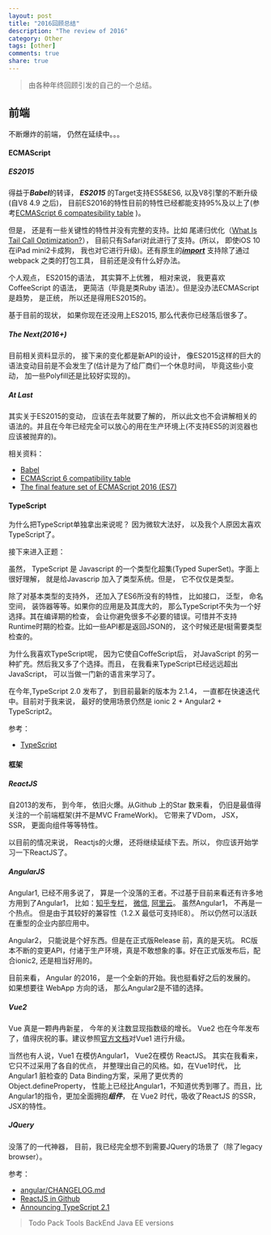 ```yaml
---
layout: post
title: "2016回顾总结"
description: "The review of 2016"
category: Other
tags: [other]
comments: true
share: true
---
```

> 由各种年终回顾引发的自己的一个总结。

## 前端

不断爆炸的前端， 仍然在延续中。。。

#### ECMAScript

##### ES2015

 得益于***Babel***的转译， ***ES2015*** 的Target支持ES5&ES6, 以及V8引擎的不断升级(自V8 4.9 之后)， 目前ES2016的特性目前的特性已经都能支持95%及以上了(参考[ECMAScript 6 compatesibility table](https://kangax.github.io/compat-table/es6/)
)。

但是， 还是有一些关键性的特性并没有完整的支持。比如 尾递归优化（[What Is Tail Call Optimization?](http://stackoverflow.com/questions/310974/what-is-tail-call-optimization)），  目前只有Safari对此进行了支持。(所以， 即使iOS 10在iPad mini2卡成狗， 我也对它进行升级)。还有原生的[***import***](https://developer.mozilla.org/en-US/docs/Web/JavaScript/Reference/Statements/import) 支持除了通过webpack 之类的打包工具， 目前还是没有什么好办法。

个人观点， ES2015的语法， 其实算不上优雅， 相对来说， 我更喜欢CoffeeScript 的语法， 更简洁（毕竟是类Ruby 语法）。但是没办法ECMAScript是趋势， 是正统， 所以还是得用ES2015的。

基于目前的现状， 如果你现在还没用上ES2015, 那么代表你已经落后很多了。

##### The Next(2016+)

目前相关资料显示的， 接下来的变化都是新API的设计， 像ES2015这样的巨大的语法变动目前是不会发生了(估计是为了给厂商们一个休息时间， 毕竟这些小变动， 加一些Polyfill还是比较好实现的)。

##### At Last

其实关于ES2015的变动， 应该在去年就要了解的，  所以此文也不会讲解相关的语法的。并且在今年已经完全可以放心的用在生产环境上(不支持ES5的浏览器也应该被抛弃的)。

相关资料：

* [Babel](https://babeljs.io/)
* [ECMAScript 6 compatibility table](https://kangax.github.io/compat-table/es6/)
* [The final feature set of ECMAScript 2016 (ES7)](http://www.2ality.com/2016/01/ecmascript-2016.html)

#### TypeScript

为什么把TypeScript单独拿出来说呢？ 因为微软大法好， 以及我个人原因太喜欢TypeScript了。

接下来进入正题：

虽然， TypeScript 是 Javascript 的一个类型化超集(Typed SuperSet)。字面上很好理解， 就是给Javascrip 加入了类型系统。但是， 它不仅仅是类型。

除了对基本类型的支持外， 还加入了ES6所没有的特性， 比如接口， 泛型， 命名空间， 装饰器等等。如果你的应用是及其庞大的，  那么TypeScript不失为一个好选择。其在编译期的检查， 会让你避免很多不必要的错误。可惜并不支持Runtime时期的检查。比如一些API都是返回JSON的， 这个时候还是t挺需要类型检查的。

为什么我喜欢TypeScript呢， 因为它使自CoffeScript后， 对JavaScript 的另一种扩充。然后我又多了个选择。而且， 在我看来TypeScript已经远远超出JavaScript，  可以当做一门新的语言来学习了。

在今年,TypeScript 2.0 发布了， 到目前最新的版本为 2.1.4，  一直都在快速迭代中。目前对于我来说， 最好的使用场景仍然是 ionic 2 + Angular2 + TypeScript2。


参考：

* [TypeScript](https://www.typescriptlang.org/docs/tutorial.html)

#### 框架

##### ReactJS

自2013的发布， 到今年， 依旧火爆。从Github 上的Star 数来看， 仍旧是最值得关注的一个前端框架(并不是MVC FrameWork)。 它带来了VDom，  JSX， SSR， 更面向组件等等特性。

以目前的情况来说， Reactjs的火爆， 还将继续延续下去。所以， 你应该开始学习一下ReactJS了。

##### AngularJS

Angular1, 已经不用多说了， 算是一个没落的王者。不过基于目前来看还有许多地方用到了Angular1， 比如：[知乎专栏](https://zhuanlan.zhihu.com/)， [微信](https://wx.qq.com), [阿里云](https://home.console.aliyun.com/#/)。 虽然Angular1， 不再是一个热点。 但是由于其较好的兼容性（1.2.X 最低可支持IE8）。 所以仍然可以活跃在重型的企业内部应用中。

Angular2， 只能说是个好东西。但是在正式版Release 前，真的是天坑。 RC版本不断的变更API，付诸于生产环境，真是不敢想象的事。好在正式版发布后，配合ionic2, 还是相当好用的。

目前来看， Angular 的2016， 是一个全新的开始。我也挺看好之后的发展的。 如果想要往 WebApp 方向的话， 那么Angular2是不错的选择。


##### Vue2

Vue 真是一颗冉冉新星， 今年的关注数显现指数级的增长。 Vue2 也在今年发布了，值得庆祝的事。建议参照[官方文档](https://vuejs.org/v2/guide/migration.html#ad)对Vue1 进行升级。

当然也有人说，Vue1 在模仿Angular1， Vue2在模仿 ReactJS。 其实在我看来， 它只不过采用了各自的优点， 并整理出自己的风格。如，在Vue1时代， 比Angular1 脏检查的 Data Binding方案，采用了更优秀的  Object.defineProperty， 性能上已经比Angular1，不知道优秀到哪了。而且，比 Angular1的指令，更加全面拥抱***组件***， 在 Vue2 时代，吸收了ReactJS 的SSR， JSX的特性。

##### JQuery

没落了的一代神器， 目前，我已经完全想不到需要JQuery的场景了（除了legacy browser）。

参考：

* [angular/CHANGELOG.md](https://github.com/angular/angular/blob/master/CHANGELOG.md)
* [ReactJS in Github](https://github.com/facebook/react)
* [Announcing TypeScript 2.1](https://blogs.msdn.microsoft.com/typescript/2016/12/07/announcing-typescript-2-1/)

> Todo
> Pack Tools
> BackEnd
> Java EE
> versions
